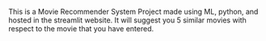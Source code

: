 This is a Movie Recommender System Project made using ML, python, and hosted in the streamlit website.
It will suggest you 5 similar movies with respect to the movie that you have entered.
